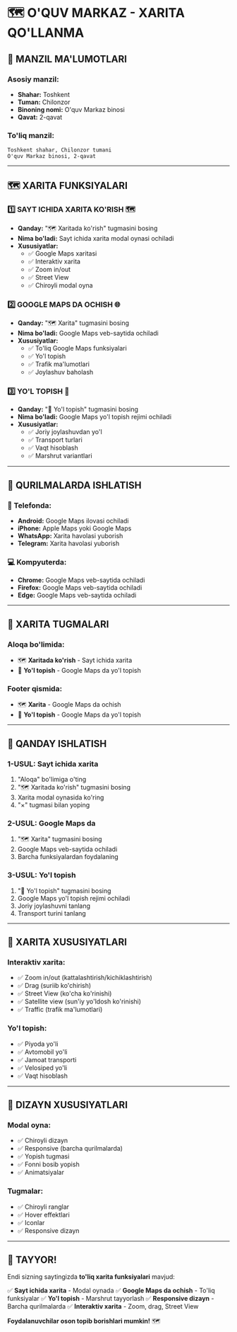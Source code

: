# 🗺️ O'QUV MARKAZ - XARITA QO'LLANMA

## 📍 **MANZIL MA'LUMOTLARI**

### **Asosiy manzil:**
- **Shahar:** Toshkent
- **Tuman:** Chilonzor
- **Binoning nomi:** O'quv Markaz binosi
- **Qavat:** 2-qavat

### **To'liq manzil:**
```
Toshkent shahar, Chilonzor tumani
O'quv Markaz binosi, 2-qavat
```

---

## 🗺️ **XARITA FUNKSIYALARI**

### **1️⃣ SAYT ICHIDA XARITA KO'RISH** 🗺️
- **Qanday:** "🗺️ Xaritada ko'rish" tugmasini bosing
- **Nima bo'ladi:** Sayt ichida xarita modal oynasi ochiladi
- **Xususiyatlar:**
  - ✅ Google Maps xaritasi
  - ✅ Interaktiv xarita
  - ✅ Zoom in/out
  - ✅ Street View
  - ✅ Chiroyli modal oyna

### **2️⃣ GOOGLE MAPS DA OCHISH** 🌐
- **Qanday:** "🗺️ Xarita" tugmasini bosing
- **Nima bo'ladi:** Google Maps veb-saytida ochiladi
- **Xususiyatlar:**
  - ✅ To'liq Google Maps funksiyalari
  - ✅ Yo'l topish
  - ✅ Trafik ma'lumotlari
  - ✅ Joylashuv baholash

### **3️⃣ YO'L TOPISH** 🧭
- **Qanday:** "🧭 Yo'l topish" tugmasini bosing
- **Nima bo'ladi:** Google Maps yo'l topish rejimi ochiladi
- **Xususiyatlar:**
  - ✅ Joriy joylashuvdan yo'l
  - ✅ Transport turlari
  - ✅ Vaqt hisoblash
  - ✅ Marshrut variantlari

---

## 📱 **QURILMALARDA ISHLATISH**

### **📱 Telefonda:**
- **Android:** Google Maps ilovasi ochiladi
- **iPhone:** Apple Maps yoki Google Maps
- **WhatsApp:** Xarita havolasi yuborish
- **Telegram:** Xarita havolasi yuborish

### **💻 Kompyuterda:**
- **Chrome:** Google Maps veb-saytida ochiladi
- **Firefox:** Google Maps veb-saytida ochiladi
- **Edge:** Google Maps veb-saytida ochiladi

---

## 🎯 **XARITA TUGMALARI**

### **Aloqa bo'limida:**
- 🗺️ **Xaritada ko'rish** - Sayt ichida xarita
- 🧭 **Yo'l topish** - Google Maps da yo'l topish

### **Footer qismida:**
- 🗺️ **Xarita** - Google Maps da ochish
- 🧭 **Yo'l topish** - Google Maps da yo'l topish

---

## 🚀 **QANDAY ISHLATISH**

### **1-USUL: Sayt ichida xarita**
1. "Aloqa" bo'limiga o'ting
2. "🗺️ Xaritada ko'rish" tugmasini bosing
3. Xarita modal oynasida ko'ring
4. "×" tugmasi bilan yoping

### **2-USUL: Google Maps da**
1. "🗺️ Xarita" tugmasini bosing
2. Google Maps veb-saytida ochiladi
3. Barcha funksiyalardan foydalaning

### **3-USUL: Yo'l topish**
1. "🧭 Yo'l topish" tugmasini bosing
2. Google Maps yo'l topish rejimi ochiladi
3. Joriy joylashuvni tanlang
4. Transport turini tanlang

---

## 📍 **XARITA XUSUSIYATLARI**

### **Interaktiv xarita:**
- ✅ Zoom in/out (kattalashtirish/kichiklashtirish)
- ✅ Drag (suriib ko'chirish)
- ✅ Street View (ko'cha ko'rinishi)
- ✅ Satellite view (sun'iy yo'ldosh ko'rinishi)
- ✅ Traffic (trafik ma'lumotlari)

### **Yo'l topish:**
- ✅ Piyoda yo'li
- ✅ Avtomobil yo'li
- ✅ Jamoat transporti
- ✅ Velosiped yo'li
- ✅ Vaqt hisoblash

---

## 🎨 **DIZAYN XUSUSIYATLARI**

### **Modal oyna:**
- ✅ Chiroyli dizayn
- ✅ Responsive (barcha qurilmalarda)
- ✅ Yopish tugmasi
- ✅ Fonni bosib yopish
- ✅ Animatsiyalar

### **Tugmalar:**
- ✅ Chiroyli ranglar
- ✅ Hover effektlari
- ✅ Iconlar
- ✅ Responsive dizayn

---

## 🎉 **TAYYOR!**

Endi sizning saytingizda **to'liq xarita funksiyalari** mavjud:

✅ **Sayt ichida xarita** - Modal oynada
✅ **Google Maps da ochish** - To'liq funksiyalar
✅ **Yo'l topish** - Marshrut tayyorlash
✅ **Responsive dizayn** - Barcha qurilmalarda
✅ **Interaktiv xarita** - Zoom, drag, Street View

**Foydalanuvchilar oson topib borishlari mumkin!** 🗺️
